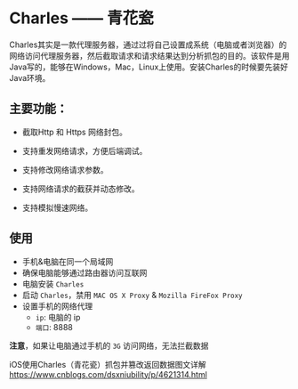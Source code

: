 # Charles —— 青花瓷

Charles其实是一款代理服务器，通过过将自己设置成系统（电脑或者浏览器）的网络访问代理服务器，然后截取请求和请求结果达到分析抓包的目的。该软件是用Java写的，能够在Windows，Mac，Linux上使用。安装Charles的时候要先装好Java环境。

## 主要功能：

- 截取Http 和 Https 网络封包。

- 支持重发网络请求，方便后端调试。

- 支持修改网络请求参数。

- 支持网络请求的截获并动态修改。

- 支持模拟慢速网络。

## 使用

* 手机&电脑在同一个局域网
* 确保电脑能够通过路由器访问互联网
* 电脑安装 `Charles`
* 启动 `Charles`，禁用 `MAC OS X Proxy` & `Mozilla FireFox Proxy`
* 设置手机的网络代理
    * `ip`: 电脑的 ip
    * `端口`: 8888

**注意**，如果让电脑通过手机的 `3G` 访问网络，无法拦截数据

iOS使用Charles（青花瓷）抓包并篡改返回数据图文详解
https://www.cnblogs.com/dsxniubility/p/4621314.html